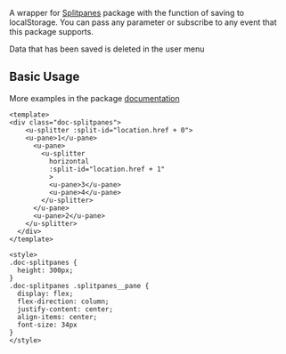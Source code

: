 A wrapper for [Splitpanes](https://antoniandre.github.io/splitpanes/) package with the function of saving to localStorage.
You can pass any parameter or subscribe to any event that this package supports.

Data that has been saved is deleted in the user menu

## Basic Usage

More examples in the package [documentation](https://antoniandre.github.io/splitpanes/)
```vue
<template>
<div class="doc-splitpanes">
    <u-splitter :split-id="location.href + 0">
    <u-pane>1</u-pane>
      <u-pane>
        <u-splitter
          horizontal
          :split-id="location.href + 1"
          >
          <u-pane>3</u-pane>
          <u-pane>4</u-pane>
        </u-splitter>
      </u-pane>
      <u-pane>2</u-pane>
    </u-splitter>
  </div>
</template>

<style>
.doc-splitpanes {
  height: 300px;
}
.doc-splitpanes .splitpanes__pane {
  display: flex;
  flex-direction: column;
  justify-content: center;
  align-items: center;
  font-size: 34px
}
</style>
```